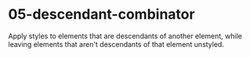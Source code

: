 # 05-descendant-combinator
 Apply styles to elements that are descendants of another element, while leaving elements that aren't descendants of that element unstyled.

